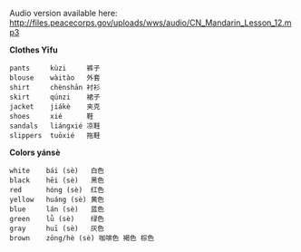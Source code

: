 Audio version available here:
<http://files.peacecorps.gov/uploads/wws/audio/CN_Mandarin_Lesson_12.mp3>

**Clothes Yīfu**

    pants     kùzi     裤子
    blouse    wàitào   外套
    shirt     chènshān 衬衫
    skirt     qúnzi    裙子
    jacket    jiákè    夹克
    shoes     xié      鞋
    sandals   liángxié 凉鞋
    slippers  tuōxié   拖鞋

**Colors yánsè**

    white    bái (sè)   白色
    black    hēi (sè)   黑色
    red      hóng (sè)  红色
    yellow   huáng (sè) 黄色
    blue     lán (sè)   蓝色
    green    lǜ (sè)    绿色
    gray     huī (sè)   灰色
    brown    zōng/hè (sè) 咖啡色 褐色 棕色
